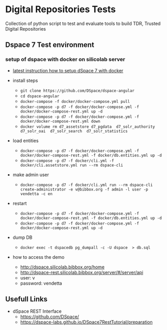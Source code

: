 # Digital Repositories Tests

Collection of python script to test and evaluate tools to build TDR, Trusted Digital Repositories

## Dspace 7 Test environment

### setup of dspace with docker on silicolab server

* [latest instruction how to setup dSpace 7 with docker](https://wiki.lyrasis.org/display/DSPACE/Try+out+DSpace+7#TryoutDSpace7-InstallviaDocker)


* install steps
    * `git clone https://github.com/DSpace/dspace-angular`
    * `cd dspace-angular`
    * `docker-compose -f docker/docker-compose.yml pull`
    * `docker-compose -p d7 -f docker/docker-compose.yml -f docker/docker-compose-rest.yml up -d`
    * `docker-compose -p d7 -f docker/docker-compose.yml -f docker/docker-compose-rest.yml down`
    * `docker volume rm d7_assetstore d7_pgdata  d7_solr_authority d7_solr_oai  d7_solr_search  d7_solr_statistics`

* load entities
    * `docker-compose -p d7 -f docker/docker-compose.yml -f docker/docker-compose-rest.yml -f docker/db.entities.yml up -d`
    * `docker-compose -p d7 -f docker/cli.yml -f docker/cli.assetstore.yml run --rm dspace-cli`

* make admin user
    * `docker-compose -p d7 -f docker/cli.yml run --rm dspace-cli create-administrator -e v@bibbox.org -f admin -l user -p vendetta -c en`

* restart 
    * `docker-compose -p d7 -f docker/docker-compose.yml -f docker/docker-compose-rest.yml -f docker/db.entities.yml up -d`
    * `docker-compose -p d7 -f docker/docker-compose.yml -f docker/docker-compose-rest.yml up -d`

* dump DB
    * `docker exec -t dspacedb pg_dumpall -c -U dspace  > db.sql`

* how to access the demo

    * http://dspace.silicolab.bibbox.org/home
    * http://dspace-rest.silicolab.bibbox.org/server/#/server/api
    *   user: v
    *   password: vendetta

## Usefull Links

* dSpace REST Interface
    * https://github.com/DSpace/
    * https://dspace-labs.github.io/DSpace7RestTutorial/preparation




